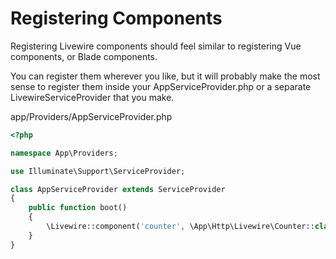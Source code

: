 # Registering Components

Registering Livewire components should feel similar to registering Vue components, or Blade components.

You can register them wherever you like, but it will probably make the most sense to register them inside your AppServiceProvider.php or a separate LivewireServiceProvider that you make.

<div title="Component">
<div title="Component__class">

app/Providers/AppServiceProvider.php
```php
<?php

namespace App\Providers;

use Illuminate\Support\ServiceProvider;

class AppServiceProvider extends ServiceProvider
{
    public function boot()
    {
        \Livewire::component('counter', \App\Http\Livewire\Counter::class);
    }
}
```
</div>
</div>
